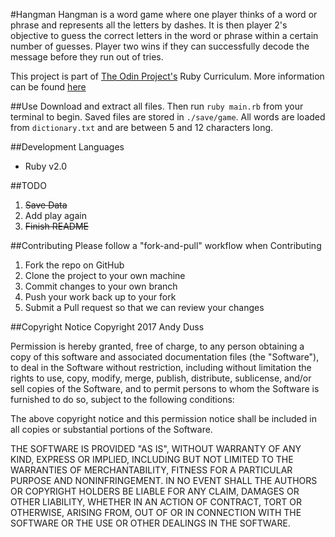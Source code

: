 #Hangman
Hangman is a word game where one player thinks of a word or phrase and represents all the letters by dashes. It is then player 2's objective to guess the correct letters in the word or phrase within a certain number of guesses.  Player two wins if they can successfully decode the message before they run out of tries.

This project is part of [The Odin Project's](http://www.theodinproject.com) Ruby Curriculum. More information can be found [here](http://www.theodinproject.com/courses/ruby-programming/lessons/file-i-o-and-serialization)

##Use
Download and extract all files. Then run `ruby main.rb` from your terminal to begin. Saved files are stored in `./save/game`. All words are loaded from `dictionary.txt` and are between 5 and 12 characters long.

##Development Languages
* Ruby v2.0

##TODO
1. ~~Save Data~~
2. Add play again
3. ~~Finish README~~

##Contributing
Please follow a "fork-and-pull" workflow when Contributing

1. Fork the repo on GitHub
2. Clone the project to your own machine
3. Commit changes to your own branch
4. Push your work back up to your fork
5. Submit a Pull request so that we can review your changes

##Copyright Notice
Copyright 2017 Andy Duss

Permission is hereby granted, free of charge, to any person obtaining a copy of this software and associated documentation files (the "Software"), to deal in the Software without restriction, including without limitation the rights to use, copy, modify, merge, publish, distribute, sublicense, and/or sell copies of the Software, and to permit persons to whom the Software is furnished to do so, subject to the following conditions:

The above copyright notice and this permission notice shall be included in all copies or substantial portions of the Software.

THE SOFTWARE IS PROVIDED "AS IS", WITHOUT WARRANTY OF ANY KIND, EXPRESS OR IMPLIED, INCLUDING BUT NOT LIMITED TO THE WARRANTIES OF MERCHANTABILITY, FITNESS FOR A PARTICULAR PURPOSE AND NONINFRINGEMENT. IN NO EVENT SHALL THE AUTHORS OR COPYRIGHT HOLDERS BE LIABLE FOR ANY CLAIM, DAMAGES OR OTHER LIABILITY, WHETHER IN AN ACTION OF CONTRACT, TORT OR OTHERWISE, ARISING FROM, OUT OF OR IN CONNECTION WITH THE SOFTWARE OR THE USE OR OTHER DEALINGS IN THE SOFTWARE.